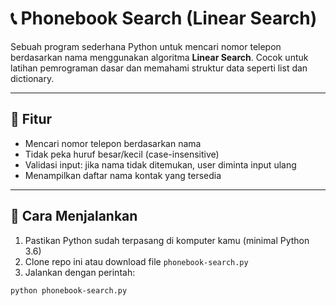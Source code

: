 # 📞 Phonebook Search (Linear Search)

Sebuah program sederhana Python untuk mencari nomor telepon berdasarkan nama menggunakan algoritma **Linear Search**. Cocok untuk latihan pemrograman dasar dan memahami struktur data seperti list dan dictionary.

---

## 🔧 Fitur

- Mencari nomor telepon berdasarkan nama
- Tidak peka huruf besar/kecil (case-insensitive)
- Validasi input: jika nama tidak ditemukan, user diminta input ulang
- Menampilkan daftar nama kontak yang tersedia

---

## 🚀 Cara Menjalankan

1. Pastikan Python sudah terpasang di komputer kamu (minimal Python 3.6)
2. Clone repo ini atau download file `phonebook-search.py`
3. Jalankan dengan perintah:

```bash
python phonebook-search.py
